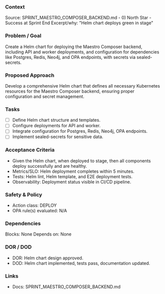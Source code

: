 ### Context

Source: SPRINT_MAESTRO_COMPOSER_BACKEND.md - 0) North Star - Success at Sprint End
Excerpt/why: "Helm chart deploys green in stage"

### Problem / Goal

Create a Helm chart for deploying the Maestro Composer backend, including API and worker deployments, and configuration for dependencies like Postgres, Redis, Neo4j, and OPA endpoints, with secrets via sealed-secrets.

### Proposed Approach

Develop a comprehensive Helm chart that defines all necessary Kubernetes resources for the Maestro Composer backend, ensuring proper configuration and secret management.

### Tasks

- [ ] Define Helm chart structure and templates.
- [ ] Configure deployments for API and worker.
- [ ] Integrate configuration for Postgres, Redis, Neo4j, OPA endpoints.
- [ ] Implement sealed-secrets for sensitive data.

### Acceptance Criteria

- Given the Helm chart, when deployed to stage, then all components deploy successfully and are healthy.
- Metrics/SLO: Helm deployment completes within 5 minutes.
- Tests: Helm lint, Helm template, and E2E deployment tests.
- Observability: Deployment status visible in CI/CD pipeline.

### Safety & Policy

- Action class: DEPLOY
- OPA rule(s) evaluated: N/A

### Dependencies

Blocks: None
Depends on: None

### DOR / DOD

- DOR: Helm chart design approved.
- DOD: Helm chart implemented, tests pass, documentation updated.

### Links

- Docs: SPRINT_MAESTRO_COMPOSER_BACKEND.md
